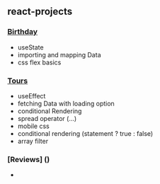 ## react-projects

### [Birthday](https://react-project-birthday.netlify.app)

- useState
- importing and mapping Data
- css flex basics

### [Tours](https://tours-project-react.netlify.app)

- useEffect
- fetching Data with loading option
- conditional Rendering
- spread operator (...)
- mobile css
- conditional rendering (statement ? true : false)
- array filter

### [Reviews] ()

-
